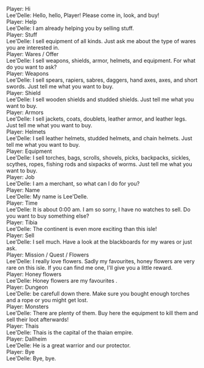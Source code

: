 Player: Hi  
Lee'Delle: Hello, hello, Player! Please come in, look, and buy!  
Player: Help  
Lee'Delle: I am already helping you by selling stuff.  
Player: Stuff  
Lee'Delle: I sell equipment of all kinds. Just ask me about the type of wares you are interested in.  
Player: Wares / Offer  
Lee'Delle: I sell weapons, shields, armor, helmets, and equipment. For what do you want to ask?  
Player: Weapons  
Lee'Delle: I sell spears, rapiers, sabres, daggers, hand axes, axes, and short swords. Just tell me what you want to buy.  
Player: Shield  
Lee'Delle: I sell wooden shields and studded shields. Just tell me what you want to buy.  
Player: Armors  
Lee'Delle: I sell jackets, coats, doublets, leather armor, and leather legs. Just tell me what you want to buy.  
Player: Helmets  
Lee'Delle: I sell leather helmets, studded helmets, and chain helmets. Just tell me what you want to buy.  
Player: Equipment  
Lee'Delle: I sell torches, bags, scrolls, shovels, picks, backpacks, sickles, scythes, ropes, fishing rods and sixpacks of worms. Just tell me what you want to buy.  
Player: Job  
Lee'Delle: I am a merchant, so what can I do for you?  
Player: Name  
Lee'Delle: My name is Lee'Delle.  
Player: Time  
Lee'Delle: It is about 0:00 am. I am so sorry, I have no watches to sell. Do you want to buy something else?  
Player: Tibia  
Lee'Delle: The continent is even more exciting than this isle!  
Player: Sell  
Lee'Delle: I sell much. Have a look at the blackboards for my wares or just ask.  
Player: Mission / Quest / Flowers  
Lee'Delle: I really love flowers. Sadly my favourites, honey flowers are very rare on this isle. If you can find me one, I'll give you a little reward.  
Player: Honey flowers  
Lee'Delle: Honey flowers are my favourites <sigh>.  
Player: Dungeon  
Lee'Delle: be carefull down there. Make sure you bought enough torches and a rope or you might get lost.  
Player: Monsters  
Lee'Delle: There are plenty of them. Buy here the equipment to kill them and sell their loot afterwards!  
Player: Thais  
Lee'Delle: Thais is the capital of the thaian empire.  
Player: Dallheim  
Lee'Delle: He is a great warrior and our protector.  
Player: Bye  
Lee'Delle: Bye, bye.  
